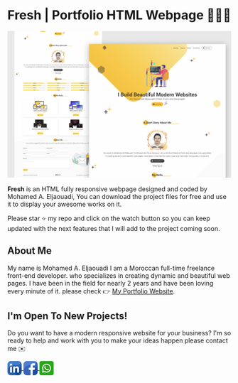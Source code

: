 # Fresh | Portfolio HTML Webpage  🧑🏻‍💻

![Design and Development](https://github.com/Jaouadi7/Fresh/blob/main/fresh.png)

**Fresh** is an HTML fully responsive webpage designed and coded by Mohamed A. Eljaouadi, You can download the project files for free and use it to display your awesome works on it.

Please star ⭐️ my repo and click on the watch button so you can keep updated with the next features that I will add to the project coming soon.

## About Me

My name is Mohamed A. Eljaouadi I am a Moroccan full-time freelance front-end developer. who specializes in creating dynamic and beautiful web pages. I have been in the field for nearly 2 years and have been loving every minute of it. please check  👉  [My Portfolio Website](http://eljaouadi.com).
 
## I'm Open To New Projects!

Do you want to have a modern responsive website for your business? I'm so ready to help and work with you to make your ideas happen please contact me ✉️

<a href = 'https://www.linkedin.com/in/eljaouadi'>
  <img width = '32px' align= 'center' src="https://github.com/Jaouadi7/Jaouadi7/blob/main/linkedin.png"/>
</a> 
<a href = 'https://web.facebook.com/Eljaouadi7/'>
  <img width = '32px' align= 'center' src="https://github.com/Jaouadi7/Jaouadi7/blob/main/facebook%20(1).png"/>
</a>
<a href = 'https://wa.me/00212621058205'>
  <img width = '32px' align= 'center' src="https://github.com/Jaouadi7/Jaouadi7/blob/main/whatsapp.png"/>
</a>


























